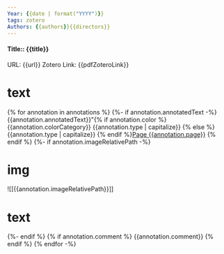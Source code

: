 ```yaml
---
Year: {{date | format("YYYY")}}
tags: zotero
Authors: {{authors}}{{directors}}
---
```


#### Title:: {{title}}
URL: {{url}}
Zotero Link: {{pdfZoteroLink}}

# text
{% for annotation in annotations %}
{%- if annotation.annotatedText -%}
{{annotation.annotatedText}}"{% if annotation.color %}
{{annotation.colorCategory}} {{annotation.type | capitalize}} {% else %}
{{annotation.type | capitalize}} {% endif %}[Page {{annotation.page}}](zotero://open-pdf/library/items/{{annotation.attachment.itemKey}}?page={{annotation.page}}&annotation={{annotation.id}})
{% endif %}
{%- if annotation.imageRelativePath -%}
# img
![[{{annotation.imageRelativePath}}]]

# text
{%- endif %}
{% if annotation.comment %}
{{annotation.comment}}
{% endif %}
{% endfor -%}


